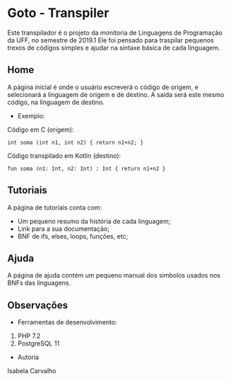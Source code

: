 # Goto - Transpiler

Este transpilador é o projeto da monitoria de Linguagens de Programação da UFF, no semestre de 2019.1
Ele foi pensado para traspilar pequenos trexos de códigos simples e ajudar na sintaxe básica de cada linguagem.

## Home

A página inicial é onde o usuário escreverá o código de origem, e selecionará a linguagem de origem e de destino.
A saída será este mesmo código, na linguagem de destino.

- Exemplo:

Código em C (origem):

`int soma (int n1, int n2) {
return n1+n2;
}`

Código transpilado em Kotlin (destino):

`fun soma (n1: Int, n2: Int) : Int { return n1+n2 }`

## Tutoriais

A página de tutoriais conta com:

- Um pequeno resumo da história de cada linguagem;
- Link para a sua documentação;
- BNF de ifs, elses, loops, funções, etc;

## Ajuda

A página de ajuda contém um pequeno manual dos simbolos usados nos BNFs das linguagens.

## Observações

- Ferramentas de desenvolvimento:

1. PHP 7.2
2. PostgreSQL 11

- Autoria

Isabela Carvalho 

